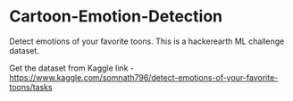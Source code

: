 # Cartoon-Emotion-Detection
Detect emotions of your favorite toons. This is a hackerearth ML challenge dataset.

Get the dataset from Kaggle link - https://www.kaggle.com/somnath796/detect-emotions-of-your-favorite-toons/tasks
